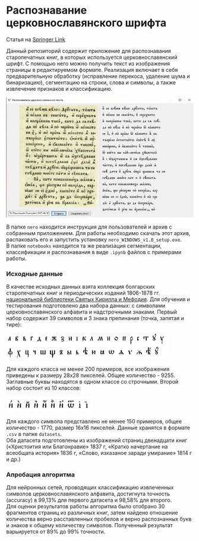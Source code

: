 # Распознавание церковнославянского шрифта

Статья на [Springer Link](https://link.springer.com/article/10.1134/S105466182401019X)

Данный репозиторий содержит приложение для распознавания старопечатных книг, в которых используется церковнославянский шрифт. С помощью него можно получить текст из изображения страницы в редактируемом формате. Реализация включает в себя предварительную обработку (исправление перекоса, удаление шума и бинаризацию), сегментацию на строки, слова и символы, а также извлечение признаков и классификацию.

![Приложение](/images/program.JPG)

В папке `nero` находится инструкция для пользователей и архив с собранным приложением. Для работы необходимо скачать этот архив, распаковать его и запустить установку `nero_WINDOWS_v1.0_setup.exe`.  
В папке `notebooks` находится та же реализация сегментации, классификации и распознавания в виде `.ipynb` файлов с примерами работы.

### Исходные данные

В качестве исходных данных взята коллекция болгарских старопечатных книг и периодических изданий 1806-1878 гг. [национальной библиотеки Святых Кирилла и Мефодия](https://www.nationallibrary.bg/www/our-collections/). 
Для обучения и тестирования подготовлено два набора данных: с символами церковнославянского алфавита и надстрочными знаками. Первый набор содержит 39 символов и 3 знака препинания (точка, запятая и тире):

![Первый набор](/images/letters.png)

Для каждого класса не менее 200 примеров, все изображения приведены к размеру 28х28 пикселей. Общее количество - 9255. Заглавные буквы находятся в одном классе со строчными.
Второй набор состоит из 10 классов:

![Второй набор](/images/superscripts.png)

Для каждого символа представлено не менее 150 примеров, общее количество - 1770, размер 16х16 пикселей.
Данные хранятся в формате `.csv` в папке `datasets`.  
Оба датасета подготовлены из изображений страниц двенадцати книг («Христоития или Благонравие» 1837 г, «Кратко начертание на всеобщата история» 1836 г, «Слово, изказаное заради умирание» 1814 г и др.)

### Апробация алгоритма

Для нейронных сетей, проводящих классификацию извлеченных символов церковнославянского алфавита, достигнута точность (accuracy) в 99,13% для первого датасета и 98,58% для второго.  
Для оценки результатов работы алгоритма было отобрано 30 фрагментов страниц из различных книг, затем найдено отношение количества верно расставленных пробелов и верно распознанных букв и знаков к общему количеству символов. Полученный результат варьируется от 89% до 99% точности.
